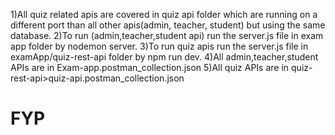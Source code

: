 1)All quiz related apis are covered in quiz api folder which are running on a different port than all other apis(admin, teacher, student) but using the same database. 
2)To run (admin,teacher,student api) run the server.js file in exam app folder by nodemon server.
3)To run quiz apis run the server.js file in examApp/quiz-rest-api folder by npm run dev.
4)All admin,teacher,student APIs are in Exam-app.postman_collection.json
5)All quiz APIs are in quiz-rest-api>quiz-api.postman_collection.json
# FYP
